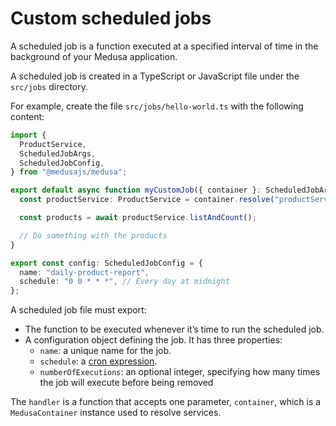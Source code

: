 # Custom scheduled jobs

A scheduled job is a function executed at a specified interval of time in the background of your Medusa application.

A scheduled job is created in a TypeScript or JavaScript file under the `src/jobs` directory.

For example, create the file `src/jobs/hello-world.ts` with the following content:

```ts
import {
  ProductService,
  ScheduledJobArgs,
  ScheduledJobConfig,
} from "@medusajs/medusa";

export default async function myCustomJob({ container }: ScheduledJobArgs) {
  const productService: ProductService = container.resolve("productService");

  const products = await productService.listAndCount();

  // Do something with the products
}

export const config: ScheduledJobConfig = {
  name: "daily-product-report",
  schedule: "0 0 * * *", // Every day at midnight
};
```

A scheduled job file must export:

- The function to be executed whenever it’s time to run the scheduled job.
- A configuration object defining the job. It has three properties:
  - `name`: a unique name for the job.
  - `schedule`: a [cron expression](https://crontab.guru/).
  - `numberOfExecutions`: an optional integer, specifying how many times the job will execute before being removed

The `handler` is a function that accepts one parameter, `container`, which is a `MedusaContainer` instance used to resolve services.
